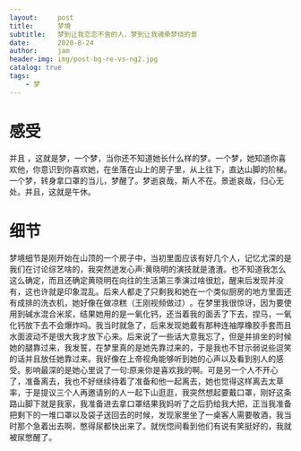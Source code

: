 ```yaml
---
layout:     post
title:      梦境
subtitle:   梦到让我恋恋不舍的人，梦到让我魂牵梦绕的景
date:       2020-8-24
author:     jam
header-img: img/post-bg-re-vs-ng2.jpg
catalog: true
tags:
    - 梦
---
```


# 感受
并且 ，这就是梦，一个梦，当你还不知道她长什么样的梦。一个梦，她知道你喜欢他，你意识到你喜欢她，在坐落在山上的房子里，从上往下，直达山脚的阶梯。一个梦，转身拿口罩的当儿，梦醒了。梦逝哀哉，斯人不在。景逝哀哉，归心无处。并且，这就是午休。
# 细节
梦境细节是刚开始在山顶的一个房子中，当初里面应该有好几个人，记忆尤深的是我们在讨论综艺啥的，我突然迸发心声:黄晓明的演技就是渣渣。也不知道我怎么这么确定，而且还确定黄晓明在向往的生活第三季演过啥很尬，醒来后发现并没有，这也许就是印象混乱。后来人都走了只剩我和她在一个类似厨房的地方里面还有成排的洗衣机，她好像在做凉糕（王刚视频做过）​。在梦里我很惊讶，因为要使用到碱水混合米浆，结果她用的是一氧化钙，还当着我的面丢了下去，捏马，一氧化钙放下去不会爆炸吗。我当时就急了，后来发现她戴有那种连袖厚橡胶手套而且水面波动不是很大我才放下心来。后来说了一些话大意我忘了，但是并排坐的时候她的腿靠过来，我发誓，在梦里真的是她先靠过来的，于是我也不甘示弱说些逗笑的话并且放任她靠过来。我好像在上帝视角能够听到她的心声以及看到别人的感受。影响最深的是她心里说了一句:原来你是喜欢我的啊。可是另一个人不开心了，准备离去，我也不好继续待着了准备和他一起离去，她也觉得这样离去太草率，于是提议三个人再邀请别的人一起下山逛逛，我突然想起要戴口罩，刚好这条路山脚下就是我家，我准备进去拿口罩结果我妈听了之后扔给我大把，正当我准备把剩下的一堆口罩以及袋子送回去的时候，发现家里坐了一桌客人需要敬酒，我当时那个急着出去啊，憋得尿都快出来了。就恍惚间看到他们有说有笑挺好的，我就被尿憋醒了。
